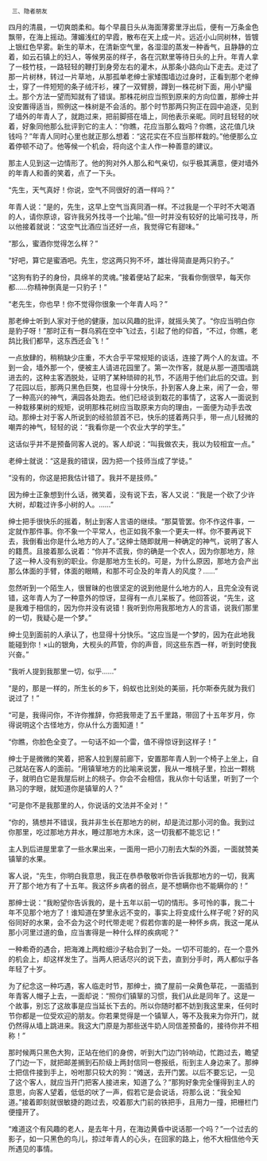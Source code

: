      三、隐者朋友 

   四月的清晨，一切爽朗柔和。每个早晨日头从海面薄雾里浮出后，便有一万条金色飘带，在海上摇动。薄媚浅红的早霞，散布在天上成一片。远近小山同树林，皆镀上银红色早雾。新生的草木，在清新空气里，各湿湿的蒸发一种香气，且静静的立着，如云石镇上的妇人，等候男巫的样子，各在沉默里等待日头的上升。年青人拿了一枝竹枝，一路轻轻的鞭打到身旁左右的灌木，从那条小路向山下走去。走过了那一片树林，转过一片草地，从那孤单老绅士家矮围墙边过身时，正看到那个老绅士，穿了一件短短的条子绒汗衫，裸了一双臂膀，蹲到一株花树下面，用小铲撮土。那个方法一望而知就有了错误。那株花树应当照到原来的方向位置，那绅士并没安置得适当，照例这一株树是不会活的。那个时节那两只狗正在园中追逐，见到了墙外的年青人了，就跑过来，把前脚搭在墙上，同他表示亲昵。同时且轻轻的吠着，好象同他那么批评到它的主人：“你瞧，花应当那么栽吗？你瞧，这花值几块钱吗？”年青人同时心里也就正那么想着：“这花实在不应当那样栽的。”他便那么立着停顿不动了。他等候一个机会，将向这个主人作一种善意的建议。

   那主人见到这一边情形了。他的狗对外人那么和气亲切，似乎极其满意，便对墙外的年青人和善的笑着，点了一下头。 

   “先生，天气真好！你说，空气不同很好的酒一样吗？” 

   年青人说：“是的，先生，这早上空气当真同酒一样。不过我是一个平时不大喝酒的人，请你原谅，容许我另外找寻一个比喻。”但一时并没有较好的比喻可找寻，所以他接着就说：“这空气比酒应当还好一点，我觉得它有甜味。” 

   “那么，蜜酒你觉得怎么样？” 

   “好吧，算它是蜜酒吧。先生，您这两只狗不坏，雄壮得简直是两只豹子。” 

   “这狗有豹子的身份，具绵羊的灵魂。”接着便站了起来，“我看你倒很早，每天你都……你精神倒真是一只豹子！” 

   “老先生，你也早！你不觉得你很象一个年青人吗？” 

   那老绅士听到人家对于他的健康，加以风趣的批评，就摇头笑了。“你应当明白你是豹子呀！”那时正有一群乌鸦在空中飞过去，引起了他的仰首，“不过，你瞧，老鸹比我们都早，这东西还会飞！” 

   一点放肆的，稍稍缺少庄重，不大合乎平常规矩的谈话，连接了两个人的友谊。不到一会，墙外那一个，便被主人请进花园里了。第一次作客，就是从那一道围墙跳进去的，这种主客洒脱处，证明了某种琐碎的礼节，不适用于他们此后的交谊。到了花园以后，那两只黑色巨獒，也显得十分快乐，扑到客人身上来，闹了一会，带了一种高兴的神气，满园各处跑去。他们已经谈到栽花的事情了，这客人一面说到一种栽移果树的规矩，说明那株花树应当取原来方向的理由，一面便为动手去改动。那绅士对于客人所说到的经验颔首不已，快乐的搓着两只手，带一点儿轻微的嘲弄的神气，轻轻的说：“我看你是一个农业大学的学生。” 

   这话似乎并不是预备同客人说的。客人却说：“叫我做农夫，我以为较相宜一点。” 

   老绅士就说：“这是我的错误，因为把一个技师当成了学徒。” 

   “没有的，你这是把我估计错了。我并不是技师。” 

   因为绅士正象想到什么话，微笑着，没有说下去，客人又说：“我是一个砍了少许大树，却栽过许多小树的人。……” 

   绅士把手很快乐的摇着，制止到客人言语的继续。“那莫管罢。你不作这件事，一定就作那件事。你不象一个平常人，也正如我不象一个更夫一样。你不要再说下去，我倒看出你是什么地方的人了。”这绅士随即就用一种确定的神气，说明了客人的籍贯。且接着那么说着：“你并不谎我，你的确是一个农人，因为你那地方，除了这一种人没有别的职业。你是那地方生长的。可是，为什么原因，那地方会产出那么体面的手臂，体面的眼睛，和那不可企及的年青人的风度？……” 

   忽然听到一个陌生人，很冒昧的也很坚定的说到他是什么地方的人，且完全没有说错，这年青人为了一种意外的惊讶，显得有一点儿呆板了。他回答说，“先生，这是我难于相信的，因为你并没有说错！我听到你用我那地方人的言语，说我们那里的一切，我疑心是一个梦。” 

   绅士见到面前的人承认了，也显得十分快乐。“这应当是一个梦的，因为在此地我能碰到你！×山的银角，大枧头的芦管，你的声音，同这些东西一样，听到时使我兴奋。” 

   “我听人提到我那里一切，似乎……” 

   “是的，那是一样的，所生长的乡下，蚂蚁也比别处的美丽，托尔斯泰先就为我们说过了！” 

   “可是，我得问你，不许你推辞，你把我带走了五千里路，带回了十五年岁月，你得说明这个古怪地方，你从什么方面知道！” 

   “你瞧，你脸色全变了。一句话不如一个雷，值不得惊讶到这样子！” 

   绅士于是微微的笑着，把客人拉到屋前廊下，安置那年青人到一个椅子上坐上，自己就站在客人的面前。“用镇筸地方的比喻来说罢，我从一堆桃子里，捡出一颗桃子，就明白它是我屋后树上的桃子。你会不会相信，我从你十句话里，听到了一个熟习的字眼，就知道你是镇筸的人？” 

   “可是你不是我那里的人，你说话的文法并不全对！” 

   “你的，猜想并不错误，我并非生长在那地方的树，却是流过那小河的鱼。我到过你那里，吃过那地方井水，睡过那地方木床，这一切我都不能忘记！” 

   主人到后进屋里拿了一些水果出来，一面用一把小刀削去大梨的外面，一面就赞美镇筸的水果。 

   客人说，“先生，你明白我意思，我正在恭恭敬敬听你告诉我那地方的一切，我离开了那个地方有了十五年。我这怀乡病者的弱点，是不想瞒你也不能瞒你的！” 

   那绅士说：“我盼望你告诉我的，是十五年以前一切的情形。多可怜的事，我二十年不见那个地方了！谁知道在梦里永远不变的，事实上将变成什么样子呢？好的风俗同好的水果，会不会为这个时代带走呢？假若你害的是一种怀乡病，我这一尾从那小河里过道的鱼，应当害得是一种什么样的疾病呢？” 

   一种希奇的遇合，把海滩上两粒细沙子粘合到了一处。一切不可能的，在一个意外的机会上，却这样发生了。当两人把话尽兴的说下去，直到分手时，两人都似乎各年轻了十岁。

   为了纪念这一种巧遇，客人临走时节，那绅士，摘了屋前一朵黄色草花，一面插到年青客人帽子上去，一面却说：“照你们镇筸的习惯，我们从此是同年了。这是一个故事，别忘了这故事是应当延长下去的。所以你随时都不妨到我这里来，任何时节你都是一位受欢迎的朋友。你若果觉得是一个镇筸人，等不及我来为你开门，就仍然得从墙上跳进来。我这大门原是为那些送牛奶人同信差预备的，接待你并不相称！” 

   那时候两只黑色大狗，正站在他们的身傍，听到大门边门铃响动，忙跑过去，瞻望了门边一下，就把邮差搁到石阶级上两封信同一卷报纸，衔到主人身边来了。那绅士把信件接到手上，吩咐那只较大的狗：“傩送，去开门罢。以后不要忘记，一见了这个客人，就应当开门把客人接进来，知道了么？”那狗好象完全懂得到主人的意思，向客人望着，低低的吠了一声，假若它是会说话，将那么说：“我全知道。”接着即刻就很敏捷的跑过去，咬着那大门前的铁把手，且用力一撞，把栅栏门便撞开了。

   “难道这个有风趣的老人，是去年十月，在海边黄昏中说话那一个吗？”一个过去的影子，如一只黑色的鸟儿，掠过年青人的心头，在回家的路上，他不大相信他今天所遇见的事情。

